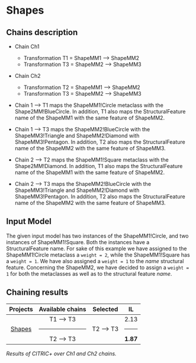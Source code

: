# Shapes

## Chains description
   - Chain Ch1
      - Transformation T1 = ShapeMM1 --> ShapeMM2
      - Transformation T3 = ShapeMM2 --> ShapeMM3
   - Chain Ch2
      - Transformation T2 = ShapeMM1 --> ShapeMM2
      - Transformation T3 = ShapeMM2 --> ShapeMM3

   - Chain 1 --> T1 maps the ShapeMM1!Circle metaclass with the Shape2MM!BlueCircle. In addition, T1 also maps the StructuralFeature name of the ShapeMM1 with the same feature of ShapeMM2.
   - Chain 1 --> T3 maps the ShapeMM2!BlueCircle with the ShapeMM3!Triangle and ShapeMM2!Diamond with ShapeMM3!Pentagon. In addition, T2 also maps the StructuralFeature name of the ShapeMM2 with the same feature of ShapeMM3.
  
   - Chain 2 --> T2 maps the ShapeMM1!Square metaclass with the Shape2MM!Diamond. In addition, T1 also maps the StructuralFeature name of the ShapeMM1 with the same feature of ShapeMM2.
   - Chain 2 --> T3 maps the ShapeMM2!BlueCircle with the ShapeMM3!Triangle and ShapeMM2!Diamond with ShapeMM3!Pentagon. In addition, T2 also maps the StructuralFeature name of the ShapeMM2 with the same feature of ShapeMM3.
   
## Input Model

The given input model has two instances of the ShapeMM1!Circle, and two instances of ShapeMM1!Square. Both the instances have a StructuralFeature name.
For sake of this example we have assigned to the ShapeMM1!Circle metaclass a ```weight = 2```, while the ShapeMM1!Square has a ```weight = 1```. We have also assigned a ```weight = 1``` to the _name_ structural feature.
Concerning the ShapeMM2, we have decided to assign a ```weight = 1``` for both the metaclasses as well as to the structural feature _name_.

## Chaining results

| Projects  |  Available chains |  Selected |  IL |
|  :---:       |:---:|:---:|:---:|
| [Shapes](wiki/shape.md)       | T1 --> T3 <hr/> T2 --> T3  | T2 --> T3  | 2.13 <hr/> **1.87**  |

<em>Results of CITRIC+ over Ch1 and Ch2 chains.</em>
